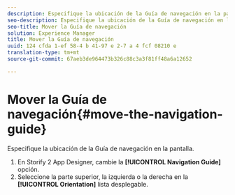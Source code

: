 ```yaml
---
description: Especifique la ubicación de la Guía de navegación en la pantalla.
seo-description: Especifique la ubicación de la Guía de navegación en la pantalla.
seo-title: Mover la Guía de navegación
solution: Experience Manager
title: Mover la Guía de navegación
uuid: 124 cfda 1-ef 58-4 b 41-97 e 2-7 a 4 fcf 08210 e
translation-type: tm+mt
source-git-commit: 67aeb3de964473b326c88c3a3f81ff48a6a12652

---
```



# Mover la Guía de navegación{#move-the-navigation-guide}

Especifique la ubicación de la Guía de navegación en la pantalla.

1. En Storify 2 App Designer, cambie la **[!UICONTROL Navigation Guide]** opción.
1. Seleccione la parte superior, la izquierda o la derecha en la **[!UICONTROL Orientation]** lista desplegable.
